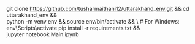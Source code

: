 git clone https://github.com/tusharmaithani12/uttarakhand_env.git && cd uttarakhand_env && \
python -m venv env && source env/bin/activate && \  # For Windows: env\Scripts\activate
pip install -r requirements.txt && \
jupyter notebook Main.ipynb
